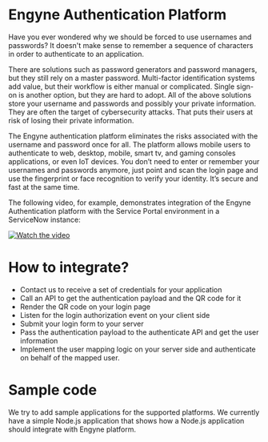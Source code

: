 # Engyne Authentication Platform

Have you ever wondered why we should be forced to use usernames and passwords? It doesn't make sense to remember a sequence of characters in order to authenticate to an application. 

There are solutions such as password generators and password managers, but they still rely on a master password. Multi-factor identification systems add value, but their workflow is either manual or complicated. Single sign-on is another option, but they are hard to adopt. All of the above solutions store your username and passwords and possibly your private information. They are often the target of cybersecurity attacks. That puts their users at risk of losing their private information. 

The Engyne authentication platform eliminates the risks associated with the username and password once for all. The platform allows mobile users to authenticate to web, desktop, mobile, smart tv, and gaming consoles applications, or even IoT devices. You don’t need to enter or remember your usernames and passwords anymore, just point and scan the login page and use the fingerprint or face recognition to verify your identity. It’s secure and fast at the same time.

The following video, for example, demonstrates integration of the Engyne Authentication platform with the Service Portal environment in a ServiceNow instance:

[![Watch the video](https://img.youtube.com/vi/MuiJQYCeVKM/maxresdefault.jpg)](https://youtu.be/MuiJQYCeVKM)

# How to integrate?

- Contact us to receive a set of credentials for your application
- Call an API to get the authentication payload and the QR code for it
- Render the QR code on your login page
- Listen for the login authorization event on your client side
- Submit your login form to your server
- Pass the authentication payload to the authenticate API and get the user information
- Implement the user mapping logic on your server side and authenticate on behalf of the mapped user. 

# Sample code

We try to add sample applications for the supported platforms. We currently have a simple Node.js application that shows how a Node.js application should integrate with Engyne platform.
